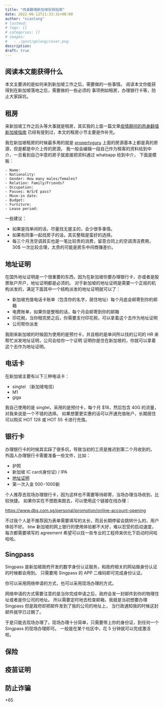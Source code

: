```yaml
---
title: "肉身翻墙新加坡安顿指南"
date: 2022-06-12T21:33:31+08:00
author: "xiantang"
# lastmod: 
# tags: []
# categories: []
# images:
#   - ./post/golang/cover.png
description:
draft: true
---
```


 
<!-- 
* 是会先写一句话，同步背景和上下文
* 评论式写作引用一些大牛说的话
* 多一些有趣的跳转链接
* 在文章末尾推荐一些有趣的链接
* 先写提纲，再写内容 -->


## 阅读本文能获得什么

本文主要讲的是如何来到新加坡工作之后，需要做的一些事情。
阅读本文你能获得到在新加坡落地之后，需要做的一些必须的
事项例如租房，办理银行卡等，防止大家踩坑。

## 租房
来新加坡工作之后头等大事就是租房，其实我的上面一篇文章[疫情期间的肉身翻墙新加坡指南](https://vim0.com/post/softskills/physical_break_gfw/#%E7%A7%9F%E6%88%BF)
已经有提到过，本文的租房小节主要是作补充。

我在新加坡租房的时候最多用的就是 [propertyguru](www.propertyguru.com)
上面的房源基本上都是真的房源，但是都是中介上传的房源。
我一般会编辑一段自己作为租客的资料给到中介，一旦看到自己中意的房子就直接把资料通过 whatsapp 给到中介，
下面是模板：

```
- Name: 
- Nationality: 
- Gender: How many males/females? 
- Relation: Family/Friends? 
- Occupation:  
- Passes: W/S/E pass? 
- Move-in date: 
- Budget: 
- Furniture: 
- Lease period: 
```

一些建议：


* 如果是找单间的话，尽量找无屋主的，会少很多事情。
* 如果有同事一起找房子的话，其实整租是蛮好的选择。
* 每三个月洗空调其实也是一笔比较贵的消费，留意合同上的空调清洁费用，30$ 一次比较合理，太贵的可能是房东中间商赚差价。

## 地址证明

在国外地址证明是一个很重要的东西，因为在新加坡你要办理银行卡，亦或者是股票账户开户，地址证明都是必须的。
对于新加坡的地址证明是需要一个正规的机构派发的，满足下面其中一个结构派发的地址证明就可以了：

* 新加坡充值电话卡账单（包含你的名字，居住地址）每个月底会邮寄到你的邮箱
* 电费账单，如果你是整租的话，每个月会邮寄到你的邮箱
* 印花税，当你租完房之后，你需要支付印花税，可以拿着这个去作为地址证明
* 公司帮你派发

我刚来新加坡的时候因为使用的是预付卡，并且租的是单间所以找的公司的 HR 来帮忙派发地址证明，公司会给你一个证明
证明你是住在新加坡的，你就可以拿着这个去作为地址证明。

## 电话卡

在新加坡主要有以下三种电话卡：

* singtel （新加坡电信）
* M1 
* giga

我自己使用的是 singtel，采用的是预付卡，每个月 $18，然后包含 40G  的流量，对我来说是一个不错的选择。
如果想要更实惠的话可以开通充值账户，长期居住可以购买  HOT 128 或 HOT 55 卡进行充值。

## 银行卡
办理银行卡的时候其实踩了很多坑，导致当初的工资是推迟到第二个月收到的。
外国人办理银行卡需要准备一些文件，比如：

* 护照
* 新加坡 IC card(身份证) / IPA 
* [地址证明](#地址证明)
* 第一次入金 $500-$1000新

个人推荐去现场办理银行卡，因为这样也不需要等待邮寄，当场办理当场收到，比较快捷。
如果你实在不想跑来跑去，可以使用这个链接在线办理：

<https://www.dbs.com.sg/personal/promotion/online-account-opening>

不过我个人是不推荐因为表单需要填写的太长，而且长期停留会跳转什么的，用户体验不好。
btw 新加坡的网上银行的使用体验都不大好，难以忍受的启动速度，每次都需要填写的 agreement 
希望可以找一些专业的工程师来优化下启动时间哈哈哈。


## Singpass

Singpass 是新加坡政府开发的数字身份认证服务，和政府相关的网站做身份认证的时候都会用到。
只需要用 Singpass 的 APP 二维码即可完成身份认证。

你可以采用网络申请的方式，也可以采用现场办理的方式。

网络申请的方式需要注意的是当你完成申请之后，政府会发一封邮件到你的物理住址或者是你公司的地址。
所以需要定时地去检查邮箱，我就是当初想要办理 Singpass 但是政府却把邮件发到了我的公司的地址上，
当行政通知我的时候这封邮件就早已过期了。

于是只能去现场办理了。现场办理十分简单，只需要带上你的身份证，到任何一个 Singpass 的现场办理即可。
一般是在某个社区中，花 5 分钟就可以完成激活啦。

## 保险

## 疫苗证明

## 防止诈骗

+65 




